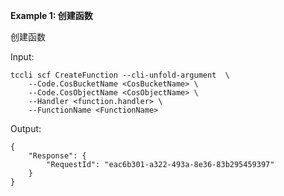 **Example 1: 创建函数**

创建函数

Input: 

```
tccli scf CreateFunction --cli-unfold-argument  \
    --Code.CosBucketName <CosBucketName> \
    --Code.CosObjectName <CosObjectName> \
    --Handler <function.handler> \
    --FunctionName <FunctionName>
```

Output: 
```
{
    "Response": {
        "RequestId": "eac6b301-a322-493a-8e36-83b295459397"
    }
}
```

